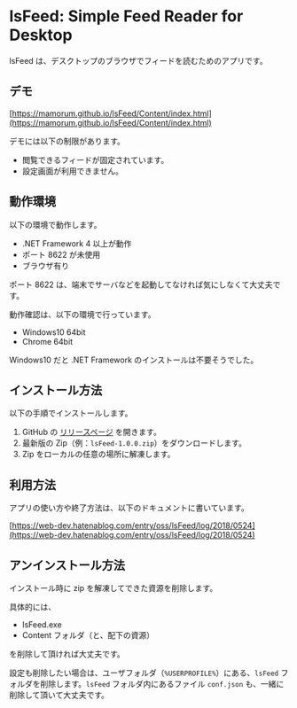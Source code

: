 # lsFeed: Simple Feed Reader for Desktop
lsFeed は、デスクトップのブラウザでフィードを読むためのアプリです。


## デモ
[https://mamorum.github.io/lsFeed/Content/index.html](https://mamorum.github.io/lsFeed/Content/index.html)

デモには以下の制限があります。

- 閲覧できるフィードが固定されています。
- 設定画面が利用できません。


## 動作環境
以下の環境で動作します。

- .NET Framework 4 以上が動作
- ポート 8622 が未使用
- ブラウザ有り

ポート 8622 は、端末でサーバなどを起動してなければ気にしなくて大丈夫です。

動作確認は、以下の環境で行っています。

- Windows10 64bit
- Chrome 64bit

Windows10 だと .NET Framework のインストールは不要そうでした。


## インストール方法
以下の手順でインストールします。

1. GitHub の [リリースページ](https://github.com/mamorum/lsFeed/releases) を開きます。
2. 最新版の Zip（例：`lsFeed-1.0.0.zip`）をダウンロードします。
3. Zip をローカルの任意の場所に解凍します。


## 利用方法
アプリの使い方や終了方法は、以下のドキュメントに書いています。

[https://web-dev.hatenablog.com/entry/oss/lsFeed/log/2018/0524](https://web-dev.hatenablog.com/entry/oss/lsFeed/log/2018/0524)


## アンインストール方法
インストール時に zip を解凍してできた資源を削除します。

具体的には、

- lsFeed.exe
- Content フォルダ（と、配下の資源）

を削除して頂ければ大丈夫です。

設定も削除したい場合は、ユーザフォルダ（`%USERPROFILE%`）にある、`lsFeed` フォルダを削除します。`lsFeed` フォルダ内にあるファイル `conf.json` も、一緒に削除して頂いて大丈夫です。

